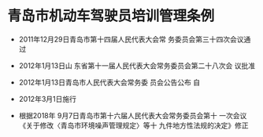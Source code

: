 # 青岛市机动车驾驶员培训管理条例

- 2011年12月29日青岛市第十四届人民代表大会常
  务委员会第三十四次会议通过

- 2012年1月13日山
  东省第十一届人民代表大会常务委员会第二十八次会
  议批准

- 2012年1月13日青岛市人民代表大会常务委
  员会公告公布 自

- 2012年3月1日施行

- 根据2018年
  9月7日青岛市第十六届人民代表大会常务委员会第十
  一次会议《关于修改〈青岛市环境噪声管理规定〉等十
  九件地方性法规的决定》修正

<!-- INFO END -->
